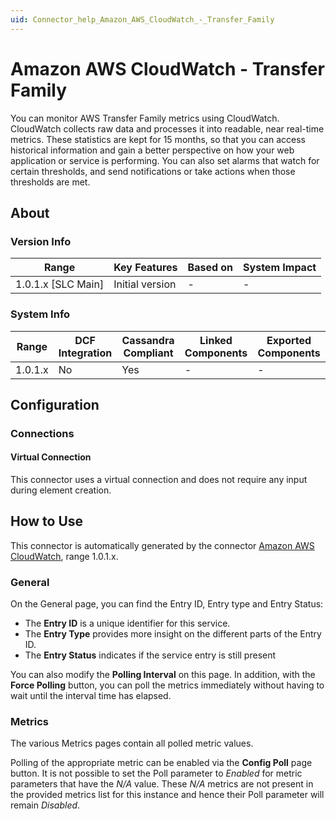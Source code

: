 ```yaml
---
uid: Connector_help_Amazon_AWS_CloudWatch_-_Transfer_Family
---
```


# Amazon AWS CloudWatch - Transfer Family

You can monitor AWS Transfer Family metrics using CloudWatch. CloudWatch collects raw data and processes it into readable, near real-time metrics. These statistics are kept for 15 months, so that you can access historical information and gain a better perspective on how your web application or service is performing. You can also set alarms that watch for certain thresholds, and send notifications or take actions when those thresholds are met.

## About

### Version Info

| Range                | Key Features     | Based on     | System Impact     |
|----------------------|------------------|--------------|-------------------|
| 1.0.1.x \[SLC Main\] | Initial version  | \-           | \-                |

### System Info

| Range     | DCF Integration     | Cassandra Compliant     | Linked Components     | Exported Components     |
|-----------|---------------------|-------------------------|-----------------------|-------------------------|
| 1.0.1.x   | No                  | Yes                     | \-                    | \-                      |

## Configuration

### Connections

#### Virtual Connection

This connector uses a virtual connection and does not require any input during element creation.

## How to Use

This connector is automatically generated by the connector [Amazon AWS CloudWatch](xref:Connector_help_Amazon_AWS_CloudWatch), range 1.0.1.x.

### General

On the General page, you can find the Entry ID, Entry type and Entry Status:

- The **Entry ID** is a unique identifier for this service.
- The **Entry Type** provides more insight on the different parts of the Entry ID.
- The **Entry Status** indicates if the service entry is still present

You can also modify the **Polling Interval** on this page. In addition, with the **Force Polling** button, you can poll the metrics immediately without having to wait until the interval time has elapsed.

### Metrics

The various Metrics pages contain all polled metric values.

Polling of the appropriate metric can be enabled via the **Config Poll** page button. It is not possible to set the Poll parameter to *Enabled* for metric parameters that have the *N/A* value. These *N/A* metrics are not present in the provided metrics list for this instance and hence their Poll parameter will remain *Disabled*.
